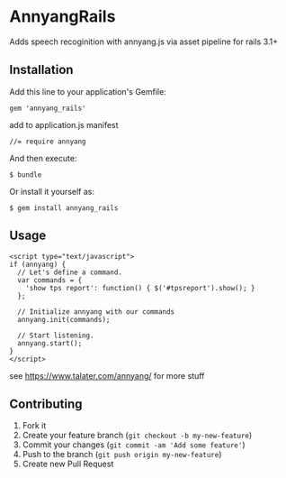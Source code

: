 # AnnyangRails

Adds speech recoginition with annyang.js via asset pipeline for rails 3.1+

## Installation

Add this line to your application's Gemfile:

    gem 'annyang_rails'

add to application.js manifest

    //= require annyang

And then execute:

    $ bundle

Or install it yourself as:

    $ gem install annyang_rails

## Usage

    <script type="text/javascript">
    if (annyang) {
      // Let's define a command.
      var commands = {
        'show tps report': function() { $('#tpsreport').show(); }
      };
    
      // Initialize annyang with our commands
      annyang.init(commands);
    
      // Start listening.
      annyang.start();
    }
    </script>

see https://www.talater.com/annyang/ for more stuff 

## Contributing

1. Fork it
2. Create your feature branch (`git checkout -b my-new-feature`)
3. Commit your changes (`git commit -am 'Add some feature'`)
4. Push to the branch (`git push origin my-new-feature`)
5. Create new Pull Request
